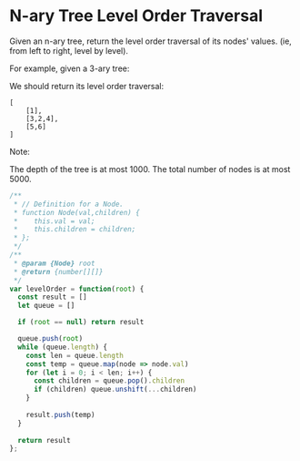 # N-ary Tree Level Order Traversal

Given an n-ary tree, return the level order traversal of its nodes' values. (ie, from left to right, level by level).

For example, given a 3-ary tree:

We should return its level order traversal:

    [
        [1],
        [3,2,4],
        [5,6]
    ]
 

Note:

The depth of the tree is at most 1000.
The total number of nodes is at most 5000.


```JavaScript
/**
 * // Definition for a Node.
 * function Node(val,children) {
 *    this.val = val;
 *    this.children = children;
 * };
 */
/**
 * @param {Node} root
 * @return {number[][]}
 */
var levelOrder = function(root) {
  const result = []
  let queue = []

  if (root == null) return result

  queue.push(root)
  while (queue.length) {
    const len = queue.length
    const temp = queue.map(node => node.val)
    for (let i = 0; i < len; i++) {
      const children = queue.pop().children
      if (children) queue.unshift(...children)
    }
    
    result.push(temp)
  }
  
  return result
};
```